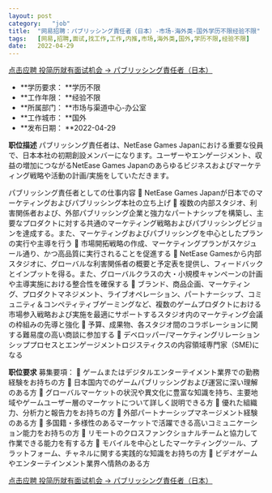 ```yaml
---
layout:	post
category:	"job"
title:	"网易招聘：パブリッシング責任者（日本）-市场-海外类-国外学历不限经验不限"
tags:	[网易,招聘,面试,找工作,工作,内推,市场,海外类,国外,学历不限,经验不限]
date:	2022-04-29
---
```


[点击应聘 投简历就有面试机会 -> パブリッシング責任者（日本）](http://mobile.bole.netease.com/bole/boleDetail?id=38094&employeeId=346f03c3cda5f04c&key=all)



- **学历要求： **学历不限
- **工作年限： **经验不限
- **所属部门： **市场与渠道中心-办公室
- **工作城市： **国外
- **发布日期： **2022-04-29



**职位描述**
パブリッシング責任者は、NetEase Games Japanにおける重要な役員で、日本本社の初期創設メンバーになります。ユーザーやエンゲージメント、収益の増加につながるNetEase Games Japanのあらゆるビジネスおよびマーケティング戦略や活動の計画/実施をしていただきます。

パブリッシング責任者としての仕事内容
	NetEase Games Japanが日本でのマーケティングおよびパブリッシング本社の立ち上げ
	複数の内部スタジオ、利害関係者および、外部パブリッシング企業と強力なパートナシップを構築し、主要なプロダクトに対する共通のマーケティング戦略およびパブリッシングビジョンを達成する。また、マーケティングおよびパブリッシングを中心としたプランの実行や主導を行う
	市場開拓戦略の作成、マーケティングプランがスケジュール通り、かつ高品質に実行されることを促進する
	NetEase Gamesから内部スタジオに、グローバルな利害関係者の概要と予定表を提供し、フィードバックとインプットを得る。また、グローバルクラスの大・小規模キャンペーンの計画や主導実施における整合性を確保する
	ブランド、商品企画、マーケティング、プロダクトマネジメント、ライブオペレーション、パートナーシップ、コミュニティ＆コンペティティブゲーミングなど、複数のゲームプロダクトにおける市場参入戦略および実施を最適にサポートするスタジオ内のマーケティング会議の枠組みの先導と強化
	予算、成果物、各スタジオ間のコラボレーションに関する難易度の高い商談に参加する
	デベロッパー/マーケティングリレーションシッププロセスとエンゲージメントロジスティクスの内容領域専門家（SME)になる



**职位要求**
募集要項：
	ゲームまたはデジタルエンターテイメント業界での勤務経験をお持ちの方
	日本国内でのゲームパブリッシングおよび運営に深い理解のある方
	グローバルマーケットの状況や異文化に豊富な知識を持ち、主要地域やゲームユーザー層のマーケットについて詳しく説明できる方
	優れた組織力、分析力と報告力をお持ちの方
	外部パートナーシップマネージメント経験のある方
	多国籍・多様性のあるマーケットで活躍できる高いコミュニケーション能力をお持ちの方
	リモートのクロスファンクショナルチームと協力して作業できる能力を有する方
	モバイルを中心としたマーケティングツール、プラットフォーム、チャネルに関する実践的な知識をお持ちの方
	ビデオゲームやエンターテインメント業界へ情熱のある方



[点击应聘 投简历就有面试机会 -> パブリッシング責任者（日本）](http://mobile.bole.netease.com/bole/boleDetail?id=38094&employeeId=346f03c3cda5f04c&key=all)
